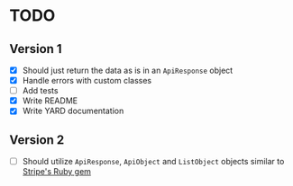# TODO

## Version 1
- [x] Should just return the data as is in an `ApiResponse` object
- [x] Handle errors with custom classes
- [ ] Add tests
- [x] Write README
- [x] Write YARD documentation

## Version 2
- [ ] Should utilize `ApiResponse`, `ApiObject` and `ListObject` objects similar to [Stripe's Ruby gem](https://github.com/stripe/stripe-ruby)
